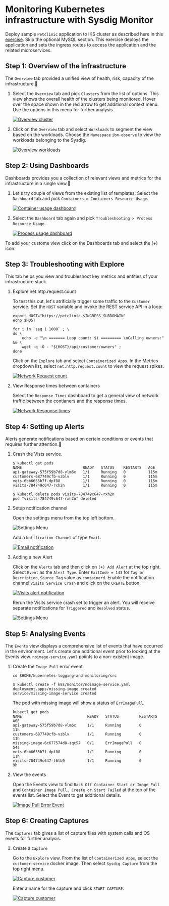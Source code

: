# Monitoring Kubernetes infrastructure with Sysdig Monitor 

Deploy sample `Petclinic` application to IKS cluster as described here in this [exercise](../../logdna/lab-2/). Skip the optional MySQL section. This exercise deploys the application and sets the ingress routes to access the application and the related microservices.

## Step 1: Overview of the infrastructure

The `Overview` tab provided a unified view of health, risk, capacity of the infrastructure.

1. Select the `Overview` tab and pick `Clusters` from the list of options. This view shows the overall health of the clusters being monitored. Hover over the space shown in the red arrow to get additional context menu. Use the options in this menu for further analysis.

    [ ![Overview cluster](images/overview-cluster.png) ](images/overview-cluster.png)

1. Click on the `Overview` tab and select `Workloads` to segment the view based on the workloads. Choose the `Namespace` `ibm-observe` to view the workloads belonging to the Sysdig. 

    [ ![Overview workloads](images/overview-workloads.png) ](images/overview-workloads.png)

## Step 2: Using Dashboards

Dashboards provides you a collection of relevant views and metrics for the infrastructure in a single view.

1. Let's try couple of views from the existing list of templates. Select the `Dashboard` tab and pick `Containers > Containers Resource Usage`.

    [ ![Container usage dashboard](images/dashboard-container-usage.png) ](images/dashboard-container-usage.png)

1. Select the `Dashboard` tab again and pick `Troubleshooting > Process Resource Usage`.

    [ ![Process usage dashboard](images/dashboard-process-usage.png) ](images/dashboard-process-usage.png)

  To add your custome view click on the Dashboards tab and select the (+) icon.

## Step 3: Troubleshooting with Explore

This tab helps you view and troubleshoot key metrics and entities of your infrastructure stack.

1. Explore net.http.request.count

    To test this out, let's atrificially trigger some traffic to the `Customer` service.
    Set the `HOST` variable and invoke the REST service API in a loop:
    
    ```
    export HOST="https://petclinic.$INGRESS_SUBDOMAIN"
    echo $HOST
    ```
    ```
    for i in `seq 1 1000` ; \
    do \
        echo -e "\n ======= Loop count: $i ========= \nCalling owners:" && \
        wget -q -O - "${HOST}/api/customer/owners" ;
    done
    ```
    Click on the `Explore` tab and select `Containerized Apps`. In the Metrics dropdown list, select `net.http.request.count` to view the request spikes.

    [ ![Network Request count](images/explore-net-requestcount.png) ](images/explore-net-requestcount.png)

1. View Response times between containers

    Select the `Response Times` dashboard to get a general view of network traffic between the contianers and the response times.

    [ ![Network Response times](images/explore-net-responsetimes.png) ](images/explore-net-responsetimes.png)


## Step 4: Setting up Alerts

Alerts generate notifications based on certain conditions or events that requires further attention.

1. Crash the Vists service.
    ```
    $ kubectl get pods
    NAME                           READY   STATUS    RESTARTS   AGE
    api-gateway-575f59b7d8-vlm6x   1/1     Running   0          115m
    customers-687749cfb-vzblv      1/1     Running   0          115m
    vets-6bb6655b7f-dpf88          1/1     Running   0          115m
    visits-784749c647-rxh2n        1/1     Running   0          115m

    $ kubectl delete pods visits-784749c647-rxh2n
    pod "visits-784749c647-rxh2n" deleted
    ```
1. Setup notification channel

    Open the settings menu from the top left bottom.

    ![Settings Menu](images/settings-menu.png)

    Add a `Notification Channel` of type `Email`.

    [ ![Email notification](images/email-notification.png) ](images/email-notification.png)

1. Adding a new Alert

    Click on the `Alerts` tab and then click on `(+) Add Alert` at the top right. Select `Event` as the `Alert Type`.
    Enter `ExitCode = 143` for `Tag or Description`, `Source Tag` value as `containerd`. Enable the notification channel `Visits Service Crash` and click on the `CREATE` button.

    [ ![Visits alert notification](images/visits-service-alert.png) ](images/visits-service-alert.png)

    Rerun the Visits service crash set to trigger an alert. You will receive separate notifications for `Triggered` and `Resolved` status.

    ![Settings Menu](images/sysdig-notification.png)


## Step 5: Analysing Events

The `Events` view displays a comprehensive list of events that have occurred in the environment. Let's create one additional event prior to looking at the Events view. `noimage-service.yaml` poiints to a non-existent image.

1. Create the `Image Pull` error event

    ```
    cd $HOME/kubernetes-logging-and-monitoring/src
    
    $ kubectl create -f k8s/monitor/noimage-service.yaml
    deployment.apps/missing-image created
    service/missing-image-service created
    ```
    
    The pod with missing image will show a status of `ErrImagePull`.

    ```
    kubectl get pods
    NAME                             READY   STATUS         RESTARTS   AGE
    api-gateway-575f59b7d8-vlm6x     1/1     Running        0          11h
    customers-687749cfb-vzblv        1/1     Running        0          11h
    missing-image-6c677574d8-zqc57   0/1     ErrImagePull   0          54s
    vets-6bb6655b7f-dpf88            1/1     Running        0          11h
    visits-784749c647-t6tb9          1/1     Running        0          9h
    ```

1. View the events

    Open the Events view to find `Back Off Container Start or Image Pull` and `Container Image Pull, Create or Start Failed` at the top of the events list. Select the Event to get additional details.

    [ ![Image Pull Error Event](images/events-error-imagepull.png) ](images/events-error-imagepull.png)


## Step 6: Creating Captures

The `Captures` tab gives a list of capture files with system calls and OS events for further analysis.

1. Create a `Capture`

    Go to the `Explore` view. From the list of `Containerized Apps`, select the `customer-service` docker image. Then select `Sysdig Capture` from the top right menu.

    [ ![Capture customer](images/capture-customer.png) ](images/capture-customer.png)

    Enter a name for the capture and click `START CAPTURE`.

    [ ![Capture customer](images/capture-customer-2.png) ](images/capture-customer-2.png)


